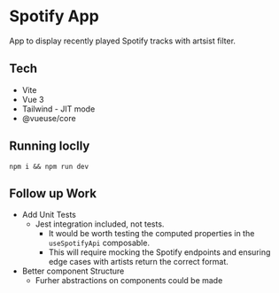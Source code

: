 # Spotify App

App to display recently played Spotify tracks with artsist filter.

## Tech 
- Vite
- Vue 3
- Tailwind - JIT mode
- @vueuse/core

## Running loclly
```
npm i && npm run dev
```

## Follow up Work
- Add Unit Tests
  - Jest integration included, not tests.
    - It would be worth testing the computed properties in the `useSpotifyApi` composable.
    - This will require mocking the Spotify endpoints and ensuring edge cases with artists return the correct format.
- Better component Structure
  - Furher abstractions on components could be made